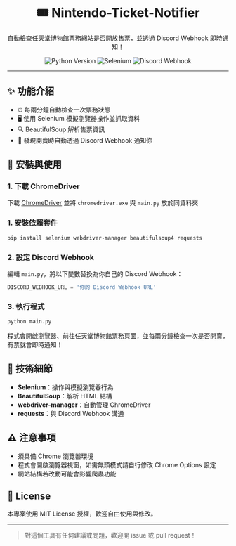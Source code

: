 <h1 align="center">🎟 Nintendo-Ticket-Notifier </h1>

<p align="center">
  自動檢查任天堂博物館票務網站是否開放售票，並透過 Discord Webhook 即時通知！
</p>

<p align="center">
  <img src="https://img.shields.io/badge/Python-3.8%2B-blue" alt="Python Version">
  <img src="https://img.shields.io/badge/Selenium-Automation-brightgreen" alt="Selenium">
  <img src="https://img.shields.io/badge/Discord-Webhook-blueviolet" alt="Discord Webhook">
</p>

---

## ✨ 功能介紹

- ⏰ 每兩分鐘自動檢查一次票務狀態
- 🖥 使用 Selenium 模擬瀏覽器操作並抓取資料
- 🔍 BeautifulSoup 解析售票資訊
- 📣 發現開賣時自動透過 Discord Webhook 通知你

## 🔧 安裝與使用
### 1. 下載 ChromeDriver
下載 [ChromeDriver](https://googlechromelabs.github.io/chrome-for-testing/) 並將 `chromedriver.exe` 與 `main.py` 放於同資料夾

### 1. 安裝依賴套件

```bash
pip install selenium webdriver-manager beautifulsoup4 requests
```

### 2. 設定 Discord Webhook

編輯 `main.py`，將以下變數替換為你自己的 Discord Webhook：

```python
DISCORD_WEBHOOK_URL = '你的 Discord Webhook URL'
```

### 3. 執行程式

```bash
python main.py
```

程式會開啟瀏覽器、前往任天堂博物館票務頁面，並每兩分鐘檢查一次是否開賣，有票就會即時通知！

## 🧠 技術細節

- **Selenium**：操作與模擬瀏覽器行為
- **BeautifulSoup**：解析 HTML 結構
- **webdriver-manager**：自動管理 ChromeDriver
- **requests**：與 Discord Webhook 溝通

## ⚠️ 注意事項

- 須具備 Chrome 瀏覽器環境
- 程式會開啟瀏覽器視窗，如需無頭模式請自行修改 Chrome Options 設定
- 網站結構若改動可能會影響爬蟲功能

## 📜 License

本專案使用 MIT License 授權，歡迎自由使用與修改。

---

> 對這個工具有任何建議或問題，歡迎開 issue 或 pull request！
